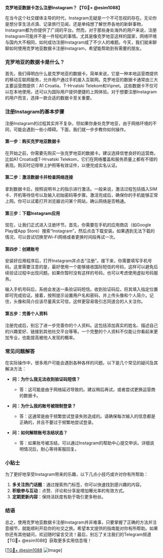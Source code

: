**克罗地亚数据卡怎么注册Instagram？【TG💪+ @esim1088】**

在当今这个社交媒体主导的时代，Instagram无疑是一个不可忽视的存在。无论你是想分享生活点滴、记录旅行见闻，还是单纯想了解世界各地的新鲜事物，Instagram都为你提供了广阔的平台。然而，对于那些身处海外的用户来说，注册Instagram可能并不是一件轻松的事情。尤其是像克罗地亚这样的国家，网络环境与国内大不相同，如何成功注册Instagram成了不少人的难题。今天，我们就来聊聊如何使用克罗地亚数据卡注册Instagram，希望能帮助到有需要的朋友。

### 克罗地亚的数据卡是什么？

首先，我们得明白什么是克罗地亚的数据卡。简单来说，它是一种本地运营商提供的移动互联网服务，允许用户通过手机接入互联网。克罗地亚的数据卡通常由三大主要运营商提供：A1 Croatia、T-Hrvatski Telekom和Vipnet。这些数据卡不仅可以在本地使用，还可以为国际用户提供便捷的上网体验。对于想要注册Instagram的用户而言，选择一款合适的数据卡至关重要。

### 注册Instagram的基本步骤

注册Instagram的过程其实并不复杂，但如果你身处克罗地亚，由于网络环境的不同，可能会遇到一些小障碍。下面，我们就一步步教你如何操作。

#### 第一步：购买克罗地亚数据卡

在开始之前，你需要先购买一张克罗地亚的数据卡。建议选择信誉良好的运营商，比如A1 Croatia或T-Hrvatski Telekom，它们在网络覆盖和服务质量上都有不错的表现。购买时记得带上护照等有效证件，以便完成实名认证。

#### 第二步：激活数据卡并检查网络连接

拿到数据卡后，按照说明书上的指示进行激活。一般来说，激活过程包括插入SIM卡、开机等待信号以及输入初始密码等步骤。激活完成后，确保你的手机能够正常上网。你可以试着打开浏览器访问某个网站，确认网络是否畅通。

#### 第三步：下载Instagram应用

现在，让我们正式进入注册环节。首先，你需要在手机的应用商店（如Google Play或App Store）搜索“Instagram”，然后点击下载安装。如果遇到无法下载的情况，可以尝试切换至Wi-Fi网络或者更换时间段再试一次。

#### 第四步：创建账号

安装好应用程序后，打开Instagram并点击“注册”。接下来，你需要填写手机号码。这里需要注意的是，最好使用一个能够接收国际短信的号码，这样可以避免后续验证过程中出现问题。如果你暂时没有这样的号码，也可以考虑使用虚拟号码服务。

输入手机号码后，系统会发送一条验证码短信。收到验证码后，将其填入指定位置即可完成验证。接着，按照提示设置用户名和密码，并上传头像和个人简介。记住，头像和简介应该尽量真实可信，这样更容易吸引志同道合的人关注你。

#### 第五步：完善个人资料

注册完成后，别忘了进一步完善你的个人资料。这包括添加真实的姓名、描述自己的兴趣爱好、链接到其他社交平台等等。一个完整的个人资料不仅能让你看起来更加专业，也能提高被他人发现的概率。

### 常见问题解答

在实际操作中，很多用户可能会遇到各种各样的问题。以下是几个常见的疑问及其解决方法：

- **问：为什么我无法收到验证码短信？**
  - 答：这可能是由于网络延迟导致的。建议稍后再试，或者尝试更换运营商的数据卡。
  
- **问：为什么我的账号被限制登录？**
  - 答：这通常是由于频繁尝试登录失败造成的。请确保每次输入的信息都是正确的，并且不要过于频繁地尝试登录。

- **问：如何解除账号冻结状态？**
  - 答：如果账号被冻结，可以通过Instagram的帮助中心提交申诉。详细说明情况后，耐心等待客服回复。

### 小贴士

为了更好地享受Instagram带来的乐趣，以下几点小技巧或许对你有所帮助：

1. **多关注热门话题**：通过搜索热门标签，你可以快速找到感兴趣的内容。
2. **积极参与互动**：点赞、评论和分享是增加曝光率的有效方式。
3. **定期更新内容**：保持活跃度有助于吸引更多粉丝。

### 结语

总之，使用克罗地亚数据卡注册Instagram并非难事，只要掌握了正确的方法并注意细节，就能顺利开启你的社交之旅。希望本文提供的指南能对你有所帮助。如果你还有其他疑问，欢迎随时留言交流！最后，别忘了关注我们的Telegram频道【TG💪+ @esim1088】获取更多实用信息哦！

[[TG💪+ @esim1088](https://t.me/s/esim1088) ![Image](https://i.postimg.cc/4NQfJmqS/Snipaste-2025-05-13-00-14-12.png)]